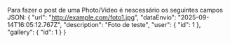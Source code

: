 Para fazer o post de uma Photo/Video é nescessário os seguintes campos JSON:
{
  "url": "http://example.com/foto1.jpg",
  "dataEnvio": "2025-09-14T16:05:12.767Z",
  "description": "Foto de teste",
  "user": { "id": 1 },
  "gallery": { "id": 1 }
}
